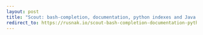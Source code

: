 ```yaml
---
layout: post
title: "Scout: bash-completion, documentation, python indexes and Java demo"
redirect_to: https://rusnak.io/scout-bash-completion-documentation-python-indexes-and-java-demo/
---
```

